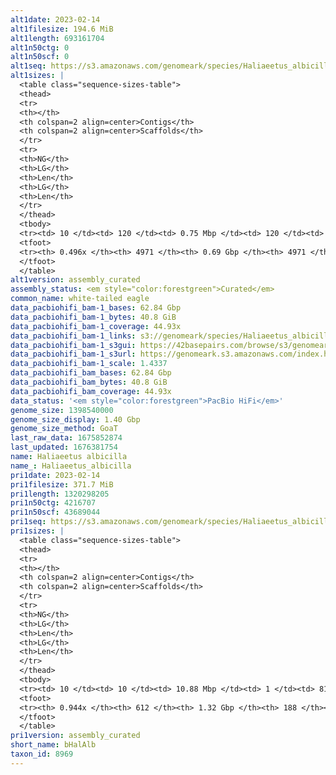 ```yaml
---
alt1date: 2023-02-14
alt1filesize: 194.6 MiB
alt1length: 693161704
alt1n50ctg: 0
alt1n50scf: 0
alt1seq: https://s3.amazonaws.com/genomeark/species/Haliaeetus_albicilla/bHalAlb1/assembly_curated/bHalAlb1.alt.cur.20230214.fasta.gz
alt1sizes: |
  <table class="sequence-sizes-table">
  <thead>
  <tr>
  <th></th>
  <th colspan=2 align=center>Contigs</th>
  <th colspan=2 align=center>Scaffolds</th>
  </tr>
  <tr>
  <th>NG</th>
  <th>LG</th>
  <th>Len</th>
  <th>LG</th>
  <th>Len</th>
  </tr>
  </thead>
  <tbody>
  <tr><td> 10 </td><td> 120 </td><td> 0.75 Mbp </td><td> 120 </td><td> 0.75 Mbp </td></tr>  <tr><td> 20 </td><td> 376 </td><td> 413.24 Kbp </td><td> 376 </td><td> 413.24 Kbp </td></tr>  <tr><td> 30 </td><td> 839 </td><td> 228.15 Kbp </td><td> 839 </td><td> 228.15 Kbp </td></tr>  <tr><td> 40 </td><td> 1775 </td><td> 91.64 Kbp </td><td> 1775 </td><td> 91.64 Kbp </td></tr>  <tr style="background-color:#cccccc;"><td> 50 </td><td> 0 </td><td>  </td><td> 0 </td><td>  </td></tr>  <tr><td> 60 </td><td> 0 </td><td>  </td><td> 0 </td><td>  </td></tr>  <tr><td> 70 </td><td> 0 </td><td>  </td><td> 0 </td><td>  </td></tr>  <tr><td> 80 </td><td> 0 </td><td>  </td><td> 0 </td><td>  </td></tr>  <tr><td> 90 </td><td> 0 </td><td>  </td><td> 0 </td><td>  </td></tr>  <tr><td> 100 </td><td> 0 </td><td>  </td><td> 0 </td><td>  </td></tr>  </tbody>
  <tfoot>
  <tr><th> 0.496x </th><th> 4971 </th><th> 0.69 Gbp </th><th> 4971 </th><th> 0.69 Gbp </th></tr>
  </tfoot>
  </table>
alt1version: assembly_curated
assembly_status: <em style="color:forestgreen">Curated</em>
common_name: white-tailed eagle
data_pacbiohifi_bam-1_bases: 62.84 Gbp
data_pacbiohifi_bam-1_bytes: 40.8 GiB
data_pacbiohifi_bam-1_coverage: 44.93x
data_pacbiohifi_bam-1_links: s3://genomeark/species/Haliaeetus_albicilla/bHalAlb1/genomic_data/pacbio_hifi/<br>
data_pacbiohifi_bam-1_s3gui: https://42basepairs.com/browse/s3/genomeark/species/Haliaeetus_albicilla/bHalAlb1/genomic_data/pacbio_hifi/
data_pacbiohifi_bam-1_s3url: https://genomeark.s3.amazonaws.com/index.html?prefix=species/Haliaeetus_albicilla/bHalAlb1/genomic_data/pacbio_hifi/
data_pacbiohifi_bam-1_scale: 1.4337
data_pacbiohifi_bam_bases: 62.84 Gbp
data_pacbiohifi_bam_bytes: 40.8 GiB
data_pacbiohifi_bam_coverage: 44.93x
data_status: '<em style="color:forestgreen">PacBio HiFi</em>'
genome_size: 1398540000
genome_size_display: 1.40 Gbp
genome_size_method: GoaT
last_raw_data: 1675852874
last_updated: 1676381754
name: Haliaeetus albicilla
name_: Haliaeetus_albicilla
pri1date: 2023-02-14
pri1filesize: 371.7 MiB
pri1length: 1320298205
pri1n50ctg: 4216707
pri1n50scf: 43689044
pri1seq: https://s3.amazonaws.com/genomeark/species/Haliaeetus_albicilla/bHalAlb1/assembly_curated/bHalAlb1.pri.cur.20230214.fasta.gz
pri1sizes: |
  <table class="sequence-sizes-table">
  <thead>
  <tr>
  <th></th>
  <th colspan=2 align=center>Contigs</th>
  <th colspan=2 align=center>Scaffolds</th>
  </tr>
  <tr>
  <th>NG</th>
  <th>LG</th>
  <th>Len</th>
  <th>LG</th>
  <th>Len</th>
  </tr>
  </thead>
  <tbody>
  <tr><td> 10 </td><td> 10 </td><td> 10.88 Mbp </td><td> 1 </td><td> 81.10 Mbp </td></tr>  <tr><td> 20 </td><td> 24 </td><td> 8.98 Mbp </td><td> 3 </td><td> 72.79 Mbp </td></tr>  <tr><td> 30 </td><td> 41 </td><td> 7.23 Mbp </td><td> 5 </td><td> 51.30 Mbp </td></tr>  <tr><td> 40 </td><td> 64 </td><td> 5.42 Mbp </td><td> 8 </td><td> 46.38 Mbp </td></tr>  <tr style="background-color:#cccccc;"><td> 50 </td><td> 93 </td><td style="background-color:#88ff88;"> 4.22 Mbp </td><td> 12 </td><td style="background-color:#88ff88;"> 43.69 Mbp </td></tr>  <tr><td> 60 </td><td> 129 </td><td> 3.50 Mbp </td><td> 15 </td><td> 38.79 Mbp </td></tr>  <tr><td> 70 </td><td> 177 </td><td> 2.51 Mbp </td><td> 19 </td><td> 31.05 Mbp </td></tr>  <tr><td> 80 </td><td> 242 </td><td> 1.74 Mbp </td><td> 24 </td><td> 26.49 Mbp </td></tr>  <tr><td> 90 </td><td> 363 </td><td> 0.67 Mbp </td><td> 30 </td><td> 7.26 Mbp </td></tr>  <tr><td> 100 </td><td> 0 </td><td>  </td><td> 0 </td><td>  </td></tr>  </tbody>
  <tfoot>
  <tr><th> 0.944x </th><th> 612 </th><th> 1.32 Gbp </th><th> 188 </th><th> 1.32 Gbp </th></tr>
  </tfoot>
  </table>
pri1version: assembly_curated
short_name: bHalAlb
taxon_id: 8969
---
```

